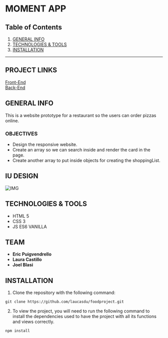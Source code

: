 MOMENT APP
============

## Table of Contents
1. [GENERAL INFO](#GENERAL-INFO)
2. [TECHNOLOGIES & TOOLS](#TECHNOLOGIES-TOOLS)
3. [INSTALLATION](#INSTALLATION_)

***

## PROJECT LINKS

[Front-End](https://github.com/laucasdu/Moments-React-Front.git)</br>
[Back-End](https://github.com/laucasdu/Moments-Java-Back.git)

## GENERAL INFO

This is a website prototype for a restaurant so the users can order pizzas online.

### OBJECTIVES

- Design the responsive website. 
- Create an array so we can search inside and render the card in the page.
- Create another array to put inside objects for creating the shoppingList.


## IU DESIGN

![IMG](https://user-images.githubusercontent.com/102957525/186543847-89099157-3c26-447b-acd2-7d90602fc5f6.png)


## TECHNOLOGIES & TOOLS
- HTML 5
- CSS 3
- JS ES6 VANILLA


## TEAM 

* **Eric Puigvendrello**
* **Laura Castillo** 
* **Joel Blasi**


## INSTALLATION

1. Clone the repository with the following command:  
```
git clone https://github.com/laucasdu/foodproject.git
```

2. To view the project, you will need to run the following command to install the dependencies used to have the project with all its functions and views correctly.

```
npm install
```


